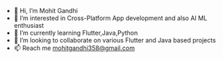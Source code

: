 - 👋 Hi, I’m Mohit Gandhi
- 👀 I’m interested in Cross-Platform App development and also AI ML enthusiast
- 🌱 I’m currently learning Flutter,Java,Python
- 💞️ I’m looking to collaborate on various Flutter and Java based projects
- 📫 Reach me mohitgandhi358@gmail.com

<!---
Honeymaker750/Honeymaker750 is a ✨ special ✨ repository because its `README.md` (this file) appears on your GitHub profile.
You can click the Preview link to take a look at your changes.
--->

